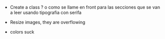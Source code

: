 - Create a class ? o como se llame en front para las secciones que se van a leer usando tipografia con serifa

- Resize images, they are overflowing 

- colors suck